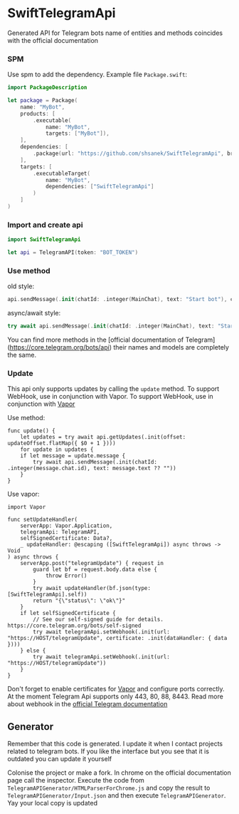 # SwiftTelegramApi

Generated API for Telegram bots name of entities and methods coincides with the official documentation

### SPM

Use spm to add the dependency. Example file `Package.swift`:

``` swift
import PackageDescription

let package = Package(
    name: "MyBot",
    products: [
        .executable(
            name: "MyBot",
            targets: ["MyBot"]),
    ],
    dependencies: [
        .package(url: "https://github.com/shsanek/SwiftTelegramApi", branch: "master")
    ],
    targets: [
        .executableTarget(
            name: "MyBot",
            dependencies: ["SwiftTelegramApi"]
        )
    ]
)
```

### Import and create api

``` swift
import SwiftTelegramApi

let api = TelegramAPI(token: "BOT_TOKEN")
```

### Use method

old style:
``` swift
api.sendMessage(.init(chatId: .integer(MainChat), text: "Start bot"), completionHandler: { _ in })
```

async/await style:
``` swift
try await api.sendMessage(.init(chatId: .integer(MainChat), text: "Start bot"))
```

You can find more methods in the [official documentation of Telegram]\(https://core.telegram.org/bots/api) their names and models are completely the same.


### Update

This api only supports updates by calling the `update` method. To support WebHook, use in conjunction with Vapor. To support WebHook, use in conjunction with [Vapor](https://github.com/vapor/vapor)

Use method:
```
func update() {
    let updates = try await api.getUpdates(.init(offset: updateOffset.flatMap({ $0 + 1 })))
    for update in updates {
    if let message = update.message {
        try await api.sendMessage(.init(chatId: .integer(message.chat.id), text: message.text ?? ""))
    }
}
```

Use vapor:
```
import Vapor 

func setUpdateHandler(
    serverApp: Vapor.Application,
    telegramApi: TelegramAPI,
    selfSignedCertificate: Data?,
    _ updateHandler: @escaping ([SwiftTelegramApi]) async throws -> Void
) async throws {
    serverApp.post("telegramUpdate") { request in
        guard let bf = request.body.data else {
            throw Error()
        }
        try await updateHandler(bf.json(type: [SwiftTelegramApi].self))
        return "{\"status\": \"ok\"}"
    }
    if let selfSignedCertificate {
        // See our self-signed guide for details. https://core.telegram.org/bots/self-signed
        try await telegramApi.setWebhook(.init(url: "https://HOST/telegramUpdate", certificate: .init(dataHandler: { data })))
    } else {
        try await telegramApi.setWebhook(.init(url: "https://HOST/telegramUpdate"))
    }
}
```
Don't forget to enable certificates for [Vapor](https://docs.vapor.codes/advanced/server/) and configure ports correctly. At the moment Telegram Api supports only 443, 80, 88, 8443. Read more about webhook in the [official Telegram documentation](https://core.telegram.org/bots/api)

## Generator

Remember that this code is generated. I update it when I contact projects related to telegram bots. If you like the interface but you see that it is outdated you can update it yourself

Colonise the project or make a fork. In chrome on the official documentation page call the inspector. Execute the code from `TelegramAPIGenerator/HTMLParserForChrome.js` and copy the result to `TelegramAPIGenerator/Input.json` and then execute `TelegramAPIGenerator`. Yay your local copy is updated
